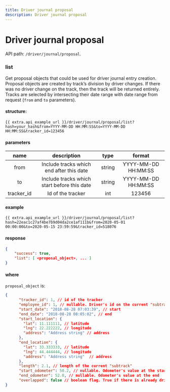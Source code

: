 ```yaml
---
title: Driver journal proposal
description: Driver journal proposal
---
```


# Driver journal proposal

API path: `/driver/journal/proposal`.

### list
Get proposal objects that could be used for driver journal entry creation. 
Proposal objects are created by track’s division by driver changes. 
If there was no driver change on the track, then the track will be returned entirely. 
Tracks are selected by intersecting their date range with date range from request (`from` and `to` parameters).

#### structure:

    {{ extra.api_example_url }}/driver/journal/proposal/list?hash=your_hash&from=YYYY-MM-DD HH:MM:SS&to=YYYY-MM-DD HH:MM:SS&tracker_id=123456

#### parameters

| name | description | type| format|
| :------: | :------: | :-----:| :------:|
| from | Include tracks which end after this date | string| YYYY-MM-DD HH:MM:SS |
| to | Include tracks which start before this date | string | YYYY-MM-DD HH:MM:SS |
| tracker_id | Id of the tracker | int | 123456 |

#### example

    {{ extra.api_example_url }}/driver/journal/proposal/list?hash=22eac1c27af4be7b9d04da2ce1af111b&from=2020-05-01 00:00:00&to=2020-05-15 23:59:59&tracker_id=518076

#### response

```json
{
    "success": true,
    "list": [ <proposal_object>, ... ]
}
```

#### where

`proposal_object` is:

```json
{
      "tracker_id": 1, // id of the tracker
      "employee_id": 1, // nullable. Driver's id on the current "subtrack"
      "start_date": "2018-08-28 07:03:39", // start 
      "end_date": "2018-08-28 08:05:02", // end
      "start_location": {
        "lat": 11.111111, // latitude
        "lng": 22.222222, // longitude
        "address": "Address string" // address
      },
      "end_location": {
        "lat": 33.333333, // latitude
        "lng": 44.444444, // longitude
        "address": "Address string"  // address
      },
      "length": 2.1, // length of the current "subtrack"
      "start_odometer": 50.2, // nullable. Odometer's value at the start
      "end_odometer": 52.0, // nullable. Odometer's value at the end
      "overlapped": false // boolean flag. True if there is already driver journal entry with date range which is intersecting this proposal object's date range
}
```